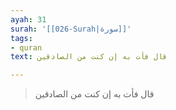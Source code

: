 ```yaml
---
ayah: 31
surah: '[[026-Surah|سورة]]'
tags:
- quran
text: قال فأت به إن كنت من الصادقين

---
```

> قال فأت به إن كنت من الصادقين
